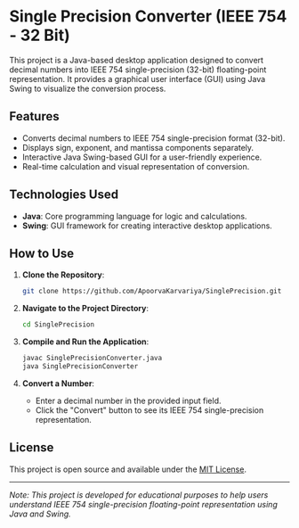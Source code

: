 # Single Precision Converter (IEEE 754 - 32 Bit)

This project is a Java-based desktop application designed to convert decimal numbers into IEEE 754 single-precision (32-bit) floating-point representation. It provides a graphical user interface (GUI) using Java Swing to visualize the conversion process.

## Features

- Converts decimal numbers to IEEE 754 single-precision format (32-bit).
- Displays sign, exponent, and mantissa components separately.
- Interactive Java Swing-based GUI for a user-friendly experience.
- Real-time calculation and visual representation of conversion.

## Technologies Used

- **Java**: Core programming language for logic and calculations.
- **Swing**: GUI framework for creating interactive desktop applications.

## How to Use

1. **Clone the Repository**:
   ```bash
   git clone https://github.com/ApoorvaKarvariya/SinglePrecision.git
   ```

2. **Navigate to the Project Directory**:
   ```bash
   cd SinglePrecision
   ```

3. **Compile and Run the Application**:
   ```bash
   javac SinglePrecisionConverter.java
   java SinglePrecisionConverter
   ```

4. **Convert a Number**:
   - Enter a decimal number in the provided input field.
   - Click the "Convert" button to see its IEEE 754 single-precision representation.


## License

This project is open source and available under the [MIT License](LICENSE).

---

*Note: This project is developed for educational purposes to help users understand IEEE 754 single-precision floating-point representation using Java and Swing.*
